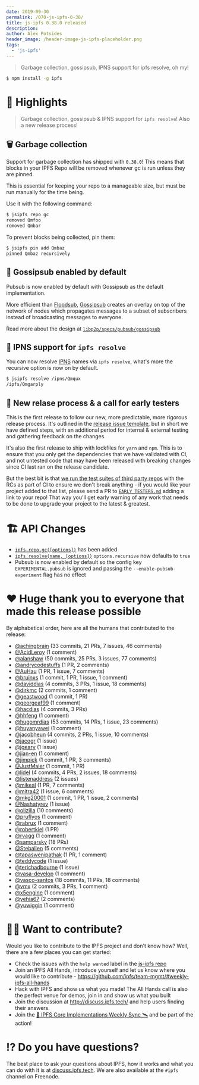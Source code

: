 ```yaml
---
date: 2019-09-30
permalink: /070-js-ipfs-0-38/
title: js-ipfs 0.38.0 released
description:
author: Alex Potsides
header_image: /header-image-js-ipfs-placeholder.png
tags:
  - 'js-ipfs'
---
```


> Garbage collection, gossipsub, IPNS support for ipfs resolve, oh my!

```bash
$ npm install -g ipfs
```

# 🔦 Highlights

> Garbage collection, gossipsub & IPNS support for `ipfs resolve`! Also a new release process!

## 🗑️ Garbage collection

Support for garbage collection has shipped with `0.38.0`! This means that blocks in your IPFS Repo will be removed whenever gc is run unless they are pinned.

This is essential for keeping your repo to a manageable size, but must be run manually for the time being.

Use it with the following command:

```bash
$ jsipfs repo gc
removed Qmfoo
removed Qmbar
```

To prevent blocks being collected, pin them:

```bash
$ jsipfs pin add Qmbaz
pinned Qmbaz recursively
```

## 💬 Gossipsub enabled by default

Pubsub is now enabled by default with Gossipsub as the default implementation.

More efficient than [Floodsub](https://github.com/libp2p/js-libp2p-floodsub), [Gossipsub](https://github.com/ChainSafe/gossipsub-js) creates an overlay on top of the network of nodes which propagates messages to a subset of subscribers instead of broadcasting messages to everyone.

Read more about the design at [`libp2p/specs/pubsub/gossipsub`](https://github.com/libp2p/specs/tree/master/pubsub/gossipsub)

## 📛 IPNS support for `ipfs resolve`

You can now resolve [IPNS](https://docs.ipfs.tech/guides/concepts/ipns/) names via `ipfs resolve`, what's more the recursive option is now on by default.

```bash
$ jsipfs resolve /ipns/Qmqux
/ipfs/Qmgarply
```

## 🎁 New relase process & a call for early testers

This is the first release to follow our new, more predictable, more rigorous release process. It's outlined in the [release issue template](https://github.com/ipfs/js-ipfs/blob/master/doc/RELEASE_ISSUE_TEMPLATE.md), but in short we have defined steps, with an additional period for internal & external testing and gathering feedback on the changes.

It's also the first release to ship with lockfiles for `yarn` and `npm`. This is to ensure that you only get the dependencies that we have validated with CI, and not untested code that may have been released with breaking changes since CI last ran on the release candidate.

But the best bit is that [we run the test suites of third party repos](https://travis-ci.com/ipfs/js-ipfs/builds/129226310) with the RCs as part of CI to ensure we don't break anything - if you would like your project added to that list, please send a PR to [`EARLY_TESTERS.md`](https://github.com/ipfs/js-ipfs/blob/master/doc/EARLY_TESTERS.md) adding a link to your repo! That way you'll get early warning of any work that needs to be done to upgrade your project to the latest & greatest.

# 🏗 API Changes

- [`ipfs.repo.gc([options])`](https://github.com/ipfs/interface-js-ipfs-core/blob/master/SPEC/REPO.md#repogc) has been added
- [`ipfs.resolve(name, [options])`](https://github.com/ipfs/interface-js-ipfs-core/blob/master/SPEC/MISCELLANEOUS.md#resolve) `options.recursive` now defaults to `true`
- Pubsub is now enabled by default so the config key `EXPERIMENTAL.pubsub` is ignored and passing the `--enable-pubsub-experiment` flag has no effect

# ❤️ Huge thank you to everyone that made this release possible

By alphabetical order, here are all the humans that contributed to the release:

- [@achingbrain](https://github.com/achingbrain) (33 commits, 21 PRs, 7 issues, 46 comments)
- [@AcidLeroy](https://github.com/AcidLeroy) (1 comment)
- [@alanshaw](https://github.com/alanshaw) (50 commits, 25 PRs, 3 issues, 77 comments)
- [@andrycodestuffs](https://github.com/andrycodestuffs) (1 PR, 2 comments)
- [@AuHau](https://github.com/AuHau) (1 PR, 1 issue, 7 comments)
- [@bruinxs](https://github.com/bruinxs) (1 commit, 1 PR, 1 issue, 1 comment)
- [@daviddias](https://github.com/daviddias) (4 commits, 3 PRs, 1 issue, 18 comments)
- [@dirkmc](https://github.com/dirkmc) (2 commits, 1 comment)
- [@geastwood](https://github.com/geastwood) (1 commit, 1 PR)
- [@georgeaf99](https://github.com/georgeaf99) (1 comment)
- [@hacdias](https://github.com/hacdias) (4 commits, 3 PRs)
- [@hhfeng](https://github.com/hhfeng) (1 comment)
- [@hugomrdias](https://github.com/hugomrdias) (53 commits, 14 PRs, 1 issue, 23 comments)
- [@huyanyawei](https://github.com/huyanyawei) (1 comment)
- [@jacobheun](https://github.com/jacobheun) (4 commits, 2 PRs, 1 issue, 10 comments)
- [@jacogr](https://github.com/jacogr) (1 issue)
- [@jgeary](https://github.com/jgeary) (1 issue)
- [@jian-en](https://github.com/jian-en) (1 comment)
- [@jimpick](https://github.com/jimpick) (1 commit, 1 PR, 3 comments)
- [@JustMaier](https://github.com/JustMaier) (1 commit, 1 PR)
- [@lidel](https://github.com/lidel) (4 commits, 4 PRs, 2 issues, 18 comments)
- [@listenaddress](https://github.com/listenaddress) (2 issues)
- [@mikeal](https://github.com/mikeal) (1 PR, 7 comments)
- [@mitra42](https://github.com/mitra42) (1 issue, 6 comments)
- [@mkg20001](https://github.com/mkg20001) (1 commit, 1 PR, 1 issue, 2 comments)
- [@Nashatyrev](https://github.com/Nashatyrev) (1 issue)
- [@olizilla](https://github.com/olizilla) (10 comments)
- [@pruflyos](https://github.com/pruflyos) (1 comment)
- [@rabrux](https://github.com/rabrux) (1 comment)
- [@robertkiel](https://github.com/robertkiel) (1 PR)
- [@rvagg](https://github.com/rvagg) (1 comment)
- [@samparsky](https://github.com/samparsky) (18 PRs)
- [@Stebalien](https://github.com/Stebalien) (5 comments)
- [@tapaswenipathak](https://github.com/tapaswenipathak) (1 PR, 1 comment)
- [@teddycode](https://github.com/teddycode) (1 issue)
- [@terichadbourne](https://github.com/terichadbourne) (1 issue)
- [@vasa-develop](https://github.com/vasa-develop) (1 comment)
- [@vasco-santos](https://github.com/vasco-santos) (18 commits, 11 PRs, 18 comments)
- [@vmx](https://github.com/vmx) (2 commits, 3 PRs, 1 comment)
- [@x5engine](https://github.com/x5engine) (1 comment)
- [@yehia67](https://github.com/yehia67) (2 comments)
- [@yuwiggin](https://github.com/yuwiggin) (1 comment)

# 🙌🏽 Want to contribute?

Would you like to contribute to the IPFS project and don't know how? Well, there are a few places you can get started:

- Check the issues with the `help wanted` label in the [js-ipfs repo](https://github.com/ipfs/js-ipfs/issues?q=is%3Aopen+is%3Aissue+label%3A%22help+wanted%22)
- Join an IPFS All Hands, introduce yourself and let us know where you would like to contribute - https://github.com/ipfs/team-mgmt/#weekly-ipfs-all-hands
- Hack with IPFS and show us what you made! The All Hands call is also the perfect venue for demos, join in and show us what you built
- Join the discussion at http://discuss.ipfs.tech/ and help users finding their answers.
- Join the [🚀 IPFS Core Implementations Weekly Sync 🛰](https://github.com/ipfs/team-mgmt/issues/992) and be part of the action!

# ⁉️ Do you have questions?

The best place to ask your questions about IPFS, how it works and what you can do with it is at [discuss.ipfs.tech](http://discuss.ipfs.tech). We are also available at the `#ipfs` channel on Freenode.
